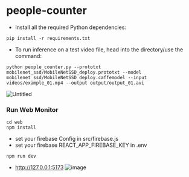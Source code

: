 # people-counter

- Install all the required Python dependencies:

```
pip install -r requirements.txt
```

- To run inference on a test video file, head into the directory/use the command:

```
python people_counter.py --prototxt mobilenet_ssd/MobileNetSSD_deploy.prototxt --model mobilenet_ssd/MobileNetSSD_deploy.caffemodel --input videos/example_01.mp4 --output output/output_01.avi
```
![Untitled](https://user-images.githubusercontent.com/7078855/199912359-e3e1eb89-4ba7-4cf7-bada-5d66503f8c4f.png)


### Run Web Monitor

```
cd web
npm install
```

- set your firebase Config in src/firebase.js
- set your firebase REACT_APP_FIREBASE_KEY in .env

```
npm run dev
```

- http://127.0.0.1:5173
![image](https://user-images.githubusercontent.com/7078855/199911449-93cf6614-950f-4439-a133-4fbb59fe46b9.png)
